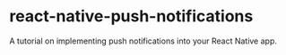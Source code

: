 # react-native-push-notifications
A tutorial on implementing push notifications into your React Native app.

